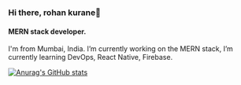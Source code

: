 ### Hi there, rohan kurane👋
#### MERN stack developer.

<!-- ![MERN stack developer.](https://media-exp1.licdn.com/dms/image/C4D16AQH_MoR-73lKbw/profile-displaybackgroundimage-shrink_200_800/0/1640847750525?e=1647475200&v=beta&t=1aT8zeaVS6U-c5W8f4kKbR_PUEMG_amd_0283SrdkHA) -->

I'm from Mumbai, India. I’m currently working on the MERN stack, I’m currently learning DevOps, React Native, Firebase.


<!-- [<img src='https://cdn.jsdelivr.net/npm/simple-icons@3.0.1/icons/github.svg' alt='github' height='40'>](https://github.com/https://github.com/rohank45)  [<img src='https://cdn.jsdelivr.net/npm/simple-icons@3.0.1/icons/linkedin.svg' alt='linkedin' height='40'>](https://www.linkedin.com/in/https://www.linkedin.com/in/rohan-kurane-7729581a6//)   -->


[![Anurag's GitHub stats](https://github-readme-stats.vercel.app/api?username=rohank45)](https://github.com/rohank45/github-readme-stats)
